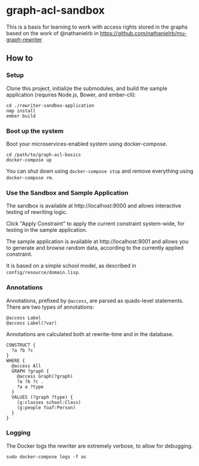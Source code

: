 # graph-acl-sandbox

This is a basis for learning to work with access rights stored in the graphs based on the work of @nathanielrb in https://github.com/nathanielrb/mu-graph-rewriter

## How to

### Setup

Clone this project, initialize the submodules, and build the sample application (requires Node.js, Bower, and ember-cli):

    cd ./rewriter-sandbox-application
    nmp install
    ember build

### Boot up the system

Boot your microservices-enabled system using docker-compose.

    cd /path/to/graph-acl-basics
    docker-compose up

You can shut down using `docker-compose stop` and remove everything using `docker-compose rm`.

### Use the Sandbox and Sample Application

The sandbox is available at http://localhost:9000 and allows interactive testing of rewriting logic.

Click "Apply Constraint" to apply the current constraint system-wide, for testing in the sample application.

The sample application is available at http://localhost:9001 and allows you to generate and browse random data, according to the currently applied constraint.

It is based on a simple school model, as described in `config/resource/domain.lisp`.


### Annotations

Annotations, prefixed by `@access`, are parsed as quads-level statements. There are two types of annotations:

    @access Label
    @access Label(?var)

Annotations are calculated both at rewrite-time and in the database.

```
CONSTRUCT {
  ?a ?b ?c
}
WHERE {
  @access All
  GRAPH ?graph { 
    @access Graph(?graph)
    ?a ?b ?c .
    ?a a ?type
  }
  VALUES (?graph ?type) {
    (g:classes school:Class) 
    (g:people foaf:Person) 
  }
}
```

### Logging

The Docker logs the rewriter are extremely verbose, to allow for debugging.

    sudo docker-compose logs -f as